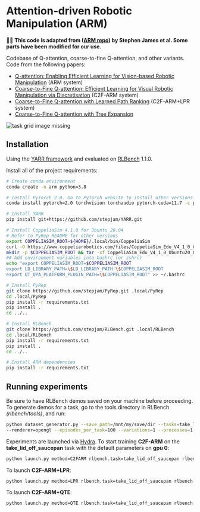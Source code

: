 # Attention-driven Robotic Manipulation (ARM)

🙇‍♂️ **This code is adapted from ([ARM repo](https://github.com/stepjam/ARM)) by Stephen James et al. Some parts have been modified for our use.**

Codebase of Q-attention, coarse-to-fine Q-attention, and other variants. Code from the following papers:

- [Q-attention: Enabling Efficient Learning for Vision-based Robotic Manipulation](https://arxiv.org/abs/2105.14829) (ARM system)
- [Coarse-to-Fine Q-attention: Efficient Learning for Visual Robotic Manipulation via Discretisation](https://arxiv.org/abs/2106.12534) (C2F-ARM system)
- [Coarse-to-Fine Q-attention with Learned Path Ranking](https://arxiv.org/abs/2204.01571) (C2F-ARM+LPR system)
- [Coarse-to-Fine Q-attention with Tree Expansion](https://arxiv.org/abs/2204.12471)

![task grid image missing](readme_files/variants.png)


## Installation

Using the [YARR framework](https://github.com/stepjam/YARR) and evaluated on [RLBench](https://github.com/stepjam/RLBench#running-headless) 1.1.0.

Install all of the project requirements:
```bash
# Create conda environment
conda create -n arm python=3.8

# Install PyTorch 2.0. Go to PyTorch website to install other versions.
conda install pytorch=2.0 torchvision torchaudio pytorch-cuda=11.7 -c pytorch -c nvidia

# Install YARR
pip install git+https://github.com/stepjam/YARR.git

# Install CoppeliaSim 4.1.0 for Ubuntu 20.04
# Refer to PyRep README for other versions
export COPPELIASIM_ROOT=${HOME}/.local/bin/CoppeliaSim
curl -O https://www.coppeliarobotics.com/files/CoppeliaSim_Edu_V4_1_0_Ubuntu20_04.tar.xz
mkdir -p $COPPELIASIM_ROOT && tar -xf CoppeliaSim_Edu_V4_1_0_Ubuntu20_04.tar.xz -C $COPPELIASIM_ROOT --strip-components 1
## Add environment variables into bashrc (or zshrc)
echo "export COPPELIASIM_ROOT=$COPPELIASIM_ROOT
export LD_LIBRARY_PATH=\$LD_LIBRARY_PATH:\$COPPELIASIM_ROOT
export QT_QPA_PLATFORM_PLUGIN_PATH=\$COPPELIASIM_ROOT" >> ~/.bashrc

# Install PyRep
git clone https://github.com/stepjam/PyRep.git .local/PyRep
cd .local/PyRep
pip install -r requirements.txt
pip install .
cd ../..

# Install RLBench
git clone https://github.com/stepjam/RLBench.git .local/RLBench
cd .local/RLBench
pip install -r requirements.txt
pip install .
cd ../..

# Install ARM dependencies
pip install -r requirements.txt
```

## Running experiments

Be sure to have RLBench demos saved on your machine before proceeding. To generate demos for a task, go to the 
tools directory in RLBench _(rlbench/tools)_, and run:
```bash
python dataset_generator.py --save_path=/mnt/my/save/dir --tasks=take_lid_off_saucepan --image_size=128,128 \
--renderer=opengl --episodes_per_task=100 --variations=1 --processes=1
```


Experiments are launched via [Hydra](https://hydra.cc/). To start training **C2F-ARM** on the 
**take_lid_off_saucepan** task with the default parameters on **gpu 0**:
```bash
python launch.py method=C2FARM rlbench.task=take_lid_off_saucepan rlbench.demo_path=/mnt/my/save/dir framework.gpu=0
```

To launch **C2F-ARM+LPR**:
```bash
python launch.py method=LPR rlbench.task=take_lid_off_saucepan rlbench.demo_path=/mnt/my/save/dir framework.gpu=0
```

To launch **C2F-ARM+QTE**:
```bash
python launch.py method=QTE rlbench.task=take_lid_off_saucepan rlbench.demo_path=/mnt/my/save/dir framework.gpu=0
```
